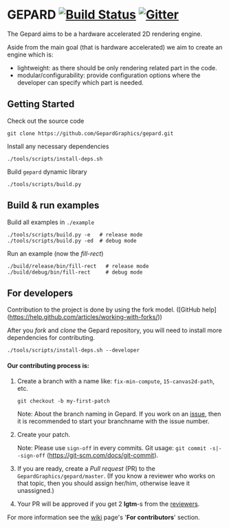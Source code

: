 
GEPARD [![Build Status](https://travis-ci.org/GepardGraphics/gepard.svg?branch=master)](https://travis-ci.org/GepardGraphics/gepard) [![Gitter](https://badges.gitter.im/Join%20Chat.svg)](https://gitter.im/GepardGraphics/gepard?utm_source=badge&utm_medium=badge&utm_campaign=pr-badge)
=====

The Gepard aims to be a hardware accelerated 2D
rendering engine.

Aside from the main goal (that is hardware accelerated) we aim to
create an engine which is:
* lightweight: as there should be only rendering related part in the code.
* modular/configurability: provide configuration options where the developer
can specify which part is needed.

## Getting Started

Check out the source code
```
git clone https://github.com/GepardGraphics/gepard.git
```
Install any necessary dependencies
```
./tools/scripts/install-deps.sh
```
Build `gepard` dynamic library
```
./tools/scripts/build.py
```

## Build & run examples

Build all examples in `./example`
```
./tools/scripts/build.py -e   # release mode
./tools/scripts/build.py -ed  # debug mode
```
Run an example (now the _fill-rect_)
```
./build/release/bin/fill-rect   # release mode
./build/debug/bin/fill-rect     # debug mode
```

## For developers

Contribution to the project is done by using the fork model. ([GitHub help] (https://help.github.com/articles/working-with-forks/))

After you _fork_ and _clone_ the Gepard repository, you will need to install more dependencies for contributing.
```
./tools/scripts/install-deps.sh --developer
```

#### Our contributing process is:

1. Create a branch with a name like: `fix-min-compute`, `15-canvas2d-path`, etc.

    ```
    git checkout -b my-first-patch
    ```
    
    Note: About the branch naming in Gepard. If you work on an [issue](https://github.com/GepardGraphics/gepard/issues),  then it is recommended to start your branchname with the issue number.

2. Create your patch.
    
    Note: Please use `sign-off` in every commits. Git usage: `git commit -s|--sign-off` (https://git-scm.com/docs/git-commit).

4. If you are ready, create a _Pull request_ (PR) to the `GepardGraphics/gepard/master`. (If you know a reviewer who works on that topic, then you should assign her/him, otherwise leave it unassigned.)

5. Your PR will be approved if you get 2 __lgtm__-s from the [reviewers](https://github.com/orgs/GepardGraphics/teams/gepard-reviewers).

For more information see the [wiki](https://github.com/GepardGraphics/gepard/wiki) page's '__For contributors__' section.

